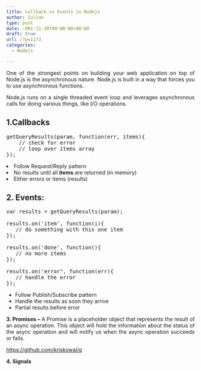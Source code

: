 ```yaml
---
title: Callback vs Events in Nodejs
author: Iulian
type: post
date: -001-11-30T00:00:00+00:00
draft: true
url: /?p=1173
categories:
  - Nodejs

---
```

<p style="text-align: justify;">
  One of the strongest points on building your web application on top of Node.js is the asynchronous nature. <span class="skimlinks-unlinked">Node.js</span> is built in a way that forces you to use asynchronous functions.
</p>

<p style="text-align: justify;">
  Node.js runs on a single threaded event loop and leverages asynchronous calls for doing various things, like I/O operations.
</p>

<h2 style="text-align: justify;">
  <strong>1.Callbacks</strong>
</h2>

<pre class="lang:js decode:true">getQueryResults(param, function(err, items){
    // check for error
    // loop over items array
});</pre>

<li style="text-align: justify;">
  Follow Request/Reply pattern
</li>
<li style="text-align: justify;">
  No results until all <strong>items</strong> are returned (in memory)
</li>
<li style="text-align: justify;">
  Either errors or items (results)
</li>

## 2. Events:

<pre class="lang:js decode:true">var results = getQueryResults(param);

results.on('item', function(i){
   // do something with this one item
});

results.on('done', function(){
   // no more items
});

results.on('error", function(err){
   // handle the error
});</pre>

  * Follow Publish/Subscribe pattern
  * Handle the results as soon they arrive
  * Partial results before error

<p style="text-align: justify;">
  <strong>3. Promises &#8211; </strong>A Promise is a placeholder object that represents the result of an async operation. This object will hold the information about the status of the async operation and will notify us when the async operation succeeds or fails.
</p>

https://github.com/kriskowal/q

**4. Signals**